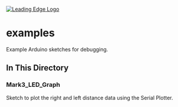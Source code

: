 [![Leading Edge Logo](https://media-exp1.licdn.com/dms/image/C4E0BAQF-UbPKHHBySg/company-logo_200_200/0?e=2159024400&v=beta&t=gL1TuL_tFEYqSpDxn2hsdtfIJe7isOleo7h-oLenYiE)](https://www.linkedin.com/company/leading-edge-mcmaster)

# examples
Example Arduino sketches for debugging.


## In This Directory

### Mark3\_LED\_Graph
Sketch to plot the right and left distance data using the Serial Plotter.
